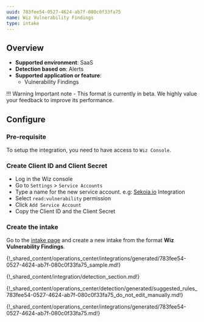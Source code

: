 ```yaml
---
uuid: 783fee54-0527-4624-ab7f-080c0f33fa75
name: Wiz Vulnerability Findings
type: intake
---
```


## Overview

- **Supported environment**: SaaS
- **Detection based on**: Alerts
- **Supported application or feature**:
    - Vulnerability Findings

!!! Warning
    Important note - This format is currently in beta. We highly value your feedback to improve its performance.

## Configure

### Pre-requisite

To setup the integration, you need to have access to `Wiz Console`.

### Create Client ID and Client Secret

- Log in the Wiz console
- Go to `Settings` > `Service Accounts`
- Type a name for the new service account. e.g: [Sekoia.io](http://Sekoia.io) Integration
- Select `read:vulnerability` permission
- Click `Add Service Account`
- Copy the Client ID and the Client Secret

### Create the intake

Go to the [intake page](https://app.sekoia.io/operations/intakes) and create a new intake from the format **Wiz Vulnerability Findings**.

{!_shared_content/operations_center/integrations/generated/783fee54-0527-4624-ab7f-080c0f33fa75_sample.md!}

{!_shared_content/integration/detection_section.md!}

{!_shared_content/operations_center/detection/generated/suggested_rules_783fee54-0527-4624-ab7f-080c0f33fa75_do_not_edit_manually.md!}

{!_shared_content/operations_center/integrations/generated/783fee54-0527-4624-ab7f-080c0f33fa75.md!}
